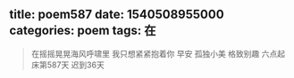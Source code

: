 title: poem587
date: 1540508955000
categories: poem
tags: 在
---
> 在摇摇晃晃海风呼啸里
我只想紧紧抱着你
早安
孤独小美
格致别趣
六点起床第587天 迟到36天